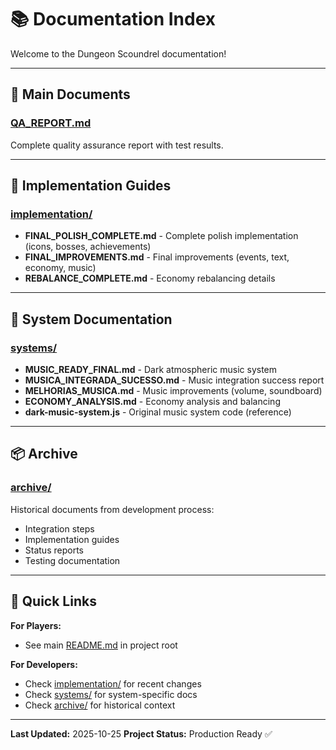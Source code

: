 # 📚 Documentation Index

Welcome to the Dungeon Scoundrel documentation!

---

## 📖 Main Documents

### [QA_REPORT.md](QA_REPORT.md)
Complete quality assurance report with test results.

---

## 🎯 Implementation Guides

### [implementation/](implementation/)
- **FINAL_POLISH_COMPLETE.md** - Complete polish implementation (icons, bosses, achievements)
- **FINAL_IMPROVEMENTS.md** - Final improvements (events, text, economy, music)
- **REBALANCE_COMPLETE.md** - Economy rebalancing details

---

## 🎵 System Documentation

### [systems/](systems/)
- **MUSIC_READY_FINAL.md** - Dark atmospheric music system
- **MUSICA_INTEGRADA_SUCESSO.md** - Music integration success report
- **MELHORIAS_MUSICA.md** - Music improvements (volume, soundboard)
- **ECONOMY_ANALYSIS.md** - Economy analysis and balancing
- **dark-music-system.js** - Original music system code (reference)

---

## 📦 Archive

### [archive/](archive/)
Historical documents from development process:
- Integration steps
- Implementation guides
- Status reports
- Testing documentation

---

## 🚀 Quick Links

**For Players:**
- See main [README.md](../README.md) in project root

**For Developers:**
- Check [implementation/](implementation/) for recent changes
- Check [systems/](systems/) for system-specific docs
- Check [archive/](archive/) for historical context

---

**Last Updated:** 2025-10-25
**Project Status:** Production Ready ✅
